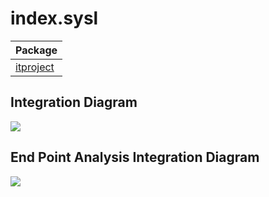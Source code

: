 


# index.sysl
| Package |
----|
[itproject](itproject/itproject.md)|

## Integration Diagram

<img src="https://plantuml.com/plantuml/svg/~1UDgCZasBsp0GXk_w5TDJJivtJ0yXvCDkwIM6ujA3AKQr9v4sicH6OpPXsV--16LpC2nuJeFUHy-yey4ZHYCOD0zqzoVFVgR7zFSkJnCuP4aAKGH91iSiXpJvbNzxeeEjWxkAhMT9t3L6i6Q3C9veZbfoBrZnnD-ycMXRutLyNuNIDO9d97HyQr7uIXg4HbvX5Y--Bq6XFYiM_g9jAqasKBccTHOjmvi0sClgSYRNsVhWZ2FuOHn9yrTfndlgg4OAoTx8wY80TaJkDJmTI3VUMV4k2jcnGikwaep_G7eefx1UAtrMvdv_in55_Jy4irvGJY6ADb3EHE5HKgK2DkzZyoVMjSR9Ec2B_XdfFR8FuRBlM0J7KXGdSfRHFYohFhWAuFIvpKNHaZjfWmzt_CMNM9JnPzCjshfhp4S0003__vqek940">

## End Point Analysis Integration Diagram

<img src="https://plantuml.com/plantuml/svg/~1UDgCbCjkspmGXVVp5FCdYwmSMvAlG63aOlz5Dp5GkAY1810OQMAneKI1fD84HT-zOAGseXowyigWFfwPmpdaMUyVd9rXhr-3NdtTRZwjRzTVhhRh5TviLciS372rmTlD5jUhpzl__gAzLNlt2fVQC6MgN83XHX2U3xaPb4f-fyGCzQiMGrwaz79k_uAWHuD6ekBxp63A5IM6om9qmWHXpbumc4RpCMPa0SXuIaXvQLun9PqeNjRq4ozAfbYEsZ13-1CGhrdoj5UoAj8RAQJ2_uLKJ7pBk27xLQgKLFtbMh3a2H2lb98_wgKRnNCj2_W5jU09qvgCFa6cSHUFyE8Yu_jCs9wMoxTo3LULGhBqZUjYBR7AP5GOdZ13ZMJWb-I59cMmqgGm4PmAKyjtjhnl47BFYve9VOoYFTU6L8r5VimeJizqM7tiCvS-D9P2lwKzcRXKyf6BsdyyyJNGCb-JqrwjrkpCnsfYAid-j52FDPxxwAfCcI6tuONF_gEIXQ4YRGuXEde8XpCTzHXgS7pohc3F10JHlpXNTdpyQ1jgSfno9RsJhORl8mrcleDtXhdhvjEJFhS3RmAQKJNOebzG7ErmT7pJktmO-1osZdRNlJ5jV-qHX67FE-1s6_bwQBrlk-vTzBs3uTZltL9kwSb1QHlumTsfvkAPrFrWQLCDDjc3kzC7-tRVBp4EFy9cO8FTMHo3ZMzxR_GHPlTEkejJi3brwjh2iout0dkLsrom09kS3ZS7cxesDm6R01SBHs03rCOM48STQWonQsi6yO4hY0E7cOADIATS13O1RMmETeeTpBOwSR0HN5AHLhdu7G00__-eDR1M">

